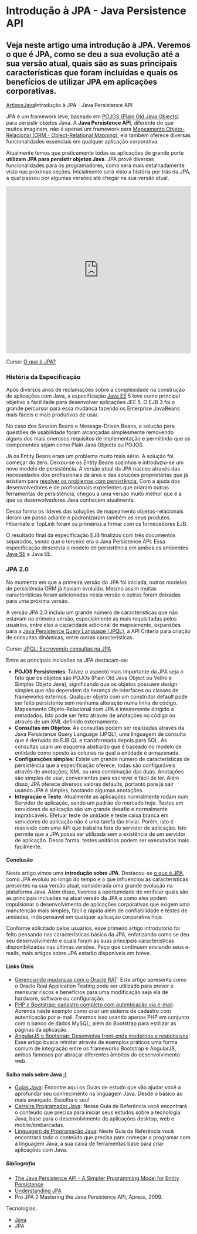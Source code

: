 # Introdução à JPA - Java Persistence API

## Veja neste artigo uma introdução à JPA. Veremos o que é JPA, como se deu a sua evolução até a sua versão atual, quais são as suas principais características que foram incluídas e quais os benefícios de utilizar JPA em aplicações corporativas.

[Artigos](https://www.devmedia.com.br/artigos/)[Java](https://www.devmedia.com.br/artigos/java)Introdução à JPA - Java Persistence API

JPA é um framework leve, baseado em [POJOS (Plain Old Java Objects)](https://www.devmedia.com.br/diferenca-entre-os-patterns-po-pojo-bo-dto-e-vo/28162) para persistir objetos Java. A **Java Persistence API**, diferente do que muitos imaginam, não é apenas um framework para [Mapeamento Objeto-Relacional (ORM - Object-Relational Mapping)](https://www.devmedia.com.br/tecnicas-de-mapeamento-objeto-relacional-revista-sql-magazine-40/6980), ela também oferece diversas funcionalidades essenciais em qualquer aplicação corporativa.

Atualmente temos que praticamente todas as aplicações de grande porte **utilizam JPA para persistir objetos Java**. JPA provê diversas funcionalidades para os programadores, como será mais detalhadamente visto nas próximas seções. Inicialmente será visto a história por trás da JPA, a qual passou por algumas versões até chegar na sua versão atual.

<iframe width="560" height="315" src="https://www.youtube.com/embed/VAxT1YD77DY" frameborder="0" allow="autoplay; encrypted-media" allowfullscreen="" style="outline: none; -webkit-tap-highlight-color: transparent; max-width: 100%; margin: auto; height: 455.062px; width: 809px;"></iframe>

Curso: [O que é JPA?](https://www.devmedia.com.br/curso/java-persistence-api/2136)

### História da Especificação

Após diversos anos de reclamações sobre a complexidade na construção de aplicações com Java, a especificação [Java EE](https://www.devmedia.com.br/guia/java-enterprise-edition-java-ee/34474) 5 teve como principal objetivo a facilidade para desenvolver aplicações JEE 5. O EJB 3 foi o grande percursor para essa mudança fazendo os Enterprise JavaBeans mais fáceis e mais produtivos de usar.

No caso dos Session Beans e Message-Driven Beans, a solução para questões de usabilidade foram alcançadas simplesmente removendo alguns dos mais onerosos requisitos de implementação e permitindo que os componentes sejam como Plain Java Objects ou POJOS.

Já os Entity Beans eram um problema muito mais sério. A solução foi começar do zero. Deixou-se os Entity Beans sozinhos e introduziu-se um novo modelo de persistência. A versão atual da JPA nasceu através das necessidades dos profissionais da área e das soluções proprietárias que já existiam para [resolver os problemas com persistência.](https://www.devmedia.com.br/jpa-2-0-persistencia-a-toda-prova/17437) Com a ajuda dos desenvolvedores e de profissionais experientes que criaram outras ferramentas de persistência, chegou a uma versão muito melhor que é a que os desenvolvedores Java conhecem atualmente.

Dessa forma os líderes das soluções de mapeamento objetos-relacionais deram um passo adiante e padronizaram também os seus produtos. Hibernate e TopLink foram os primeiros a firmar com os fornecedores EJB.

O resultado final da especificação EJB finalizou com três documentos separados, sendo que o terceiro era o Java Persistence API. Essa especificação descrevia o modelo de persistência em ambos os ambientes [Java SE](https://www.devmedia.com.br/java-se-7-plataforma-java-magazine-83/18015) e Java EE.

### JPA 2.0

No momento em que a primeira versão do JPA foi iniciada, outros modelos de persistência ORM já haviam evoluído. Mesmo assim muitas características foram adicionadas nesta versão e outras foram deixadas para uma próxima versão.

A versão JPA 2.0 incluiu um grande número de características que não estavam na primeira versão, especialmente as mais requisitadas pelos usuários, entre elas a capacidade adicional de mapeamento, expansões para a [Java Persistence Query Language (JPQL)](https://www.devmedia.com.br/realizando-consultas-com-jpa-e-jpql/33362), a API Criteria para criação de consultas dinâmicas, entre outras características.

Curso: [JPQL: Escrevendo consultas na JPA](https://www.devmedia.com.br/curso/curso-jpql/2108)

Entre as principais inclusões na JPA destacam-se:

- **POJOS Persistentes**: Talvez o aspecto mais importante da JPA seja o fato que os objetos são POJOs (Plain Old Java Object ou Velho e Simples Objeto Java), significando que os objetos possuem design simples que não dependem da herança de interfaces ou classes de frameworks externos. Qualquer objeto com um construtor default pode ser feito persistente sem nenhuma alteração numa linha de código. Mapeamento Objeto-Relacional com JPA é inteiramente dirigido a metadados. Isto pode ser feito através de anotações no código ou através de um XML definido externamente.
- **Consultas em Objetos**: As consultas podem ser realizadas através da Java Persistence Query Language (JPQL), uma linguagem de consulta que é derivada do EJB QL e transformada depois para SQL. As consultas usam um esquema abstraído que é baseado no modelo de entidade como oposto às colunas na qual a entidade é armazenada.
- **Configurações simples**: Existe um grande número de características de persistência que a especificação oferece, todas são configuráveis através de anotações, XML ou uma combinação das duas. Anotações são simples de usar, convenientes para escrever e fácil de ler. Além disso, JPA oferece diversos valores defaults, portanto para já sair usando JPA é simples, bastando algumas anotações.
- **Integração e Teste**: Atualmente as aplicações normalmente rodam num Servidor de aplicação, sendo um padrão do mercado hoje. Testes em servidores de aplicação são um grande desafio e normalmente impraticáveis. Efetuar teste de unidade e teste caixa branca em servidores de aplicação não é uma tarefa tão trivial. Porém, isto é resolvido com uma API que trabalha fora do servidor de aplicação. Isto permite que a JPA possa ser utilizada sem a existência de um servidor de aplicação. Dessa forma, testes unitários podem ser executados mais facilmente.

#### Conclusão

Neste artigo vimos uma **introdução sobre JPA**. Destacou-se [o que é JPA](https://www.devmedia.com.br/curso/java-persistence-api/2136), como JPA evoluiu ao longo do tempo e o que influenciou as características presentes na sua versão atual, considerada uma grande evolução na plataforma Java. Além disso, tivemos a oportunidade de verificar quais são as principais inclusões na atual versão da JPA e como eles podem impulsionar o desenvolvimento de aplicações corporativas que exigem uma manutenção mais simples, fácil e rápida além de confiabilidade e testes de unidades, indispensável em qualquer aplicação corporativa hoje.

Conforme solicitado pelos usuários, esse primeiro artigo introdutório foi feito pensando nas características básica da JPA, enfatizando como se deu seu desenvolvimento e quais foram as suas principais características disponibilizadas nas últimas versões. Peço que continuem enviando seus e-mails, mais artigos sobre JPA estarão disponíveis em breve.

#### Links Úteis

- [Gerenciando mudanças com o Oracle RAT](https://www.devmedia.com.br/gerenciando-mudancas-com-o-oracle-rat/39296):
  Este artigo apresenta como o Oracle Real Application Testing pode ser utilizado para prever e mensurar riscos e benefícios para uma modificação seja ela de hardware, software ou configuração.
- [PHP e Bootstrap: cadastro completo com autenticação via e-mail](https://www.devmedia.com.br/exemplo/php-e-bootstrap-cadastro-completo-com-autenticacao-via-e-mail/46):
  Aprenda neste exemplo como criar um sistema de cadastro com autenticação por e-mail. Faremos isso usando apenas PHP em conjunto com o banco de dados MySQL, além do Bootstrap para estilizar as páginas da aplicação.
- [AngularJS e Bootstrap: Desenvolva front-ends modernos e responsivos](https://www.devmedia.com.br/angularjs-e-bootstrap-desenvolva-front-ends-modernos-e-responsivos/39295):
  Esse artigo busca retratar através de exemplos práticos uma forma comum de integração entre os frameworks Bootstrap e AngularJS, ambos famosos por abraçar diferentes âmbitos do desenvolvimento web.

#### Saiba mais sobre Java ;)

- [Guias Java](https://www.devmedia.com.br/guias/java):
  Encontre aqui os Guias de estudo que vão ajudar você a aprofundar seu conhecimento na linguagem Java. Desde o básico ao mais avançado. Escolha o seu!
- [Carreira Programador Java](https://www.devmedia.com.br/guia/carreira-programador-java/37809):
  Nesse Guia de Referência você encontrará o conteúdo que precisa para iniciar seus estudos sobre a tecnologia Java, base para o desenvolvimento de aplicações desktop, web e mobile/embarcadas.
- [Linguagem de Programação Java](https://www.devmedia.com.br/guia/linguagem-java/38169):
  Neste Guia de Referência você encontrará todo o conteúdo que precisa para começar a programar com a linguagem Java, a sua caixa de ferramentas base para criar aplicações com Java.

##### Bibliografia

- [The Java Persistence API - A Simpler Programming Model for Entity Persistence](http://www.oracle.com/technetwork/articles/javaee/jpa-137156.html)
- [Understanding JPA](http://www.javaworld.com/javaworld/jw-01-2008/jw-01-jpa1.html)
- Pro JPA 2 Mastering the Java Persistence API, Apress, 2009.

Tecnologias:

- [Java](https://www.devmedia.com.br/java/)
- JPA
